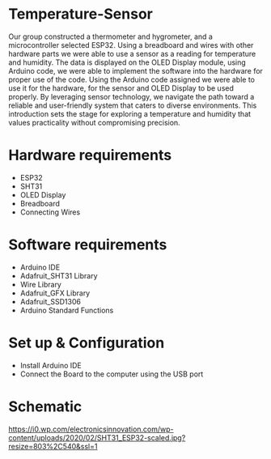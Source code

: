 # Temperature-Sensor
Our group constructed a thermometer and hygrometer, and a microcontroller selected ESP32. Using a breadboard and wires with other hardware parts we were able to use a sensor as a reading for temperature and humidity. The data is displayed on the OLED Display module, using Arduino code, we were able to implement the software into the hardware for proper use of the code.
Using the Arduino code assigned we were able to use it for the hardware, for the sensor and OLED Display to be used properly.  By leveraging sensor technology, we navigate the path toward a reliable and user-friendly system that caters to diverse environments. This introduction sets the stage for exploring a temperature and humidity that values practicality without compromising precision.
# Hardware requirements
- ESP32 
- SHT31 
- OLED Display
- Breadboard
- Connecting Wires 
# Software requirements
- Arduino IDE
- Adafruit_SHT31 Library
- Wire Library
- Adafruit_GFX Library
- Adafruit_SSD1306
- Arduino Standard Functions
# Set up & Configuration
- Install Arduino IDE
- Connect the Board to the computer using the USB port
# Schematic
https://i0.wp.com/electronicsinnovation.com/wp-content/uploads/2020/02/SHT31_ESP32-scaled.jpg?resize=803%2C540&ssl=1



